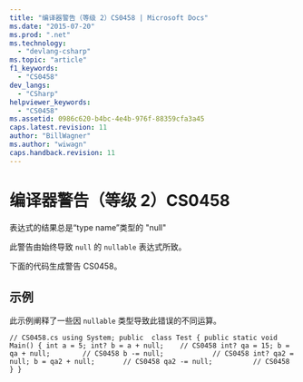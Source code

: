 ```yaml
---
title: "编译器警告（等级 2）CS0458 | Microsoft Docs"
ms.date: "2015-07-20"
ms.prod: ".net"
ms.technology: 
  - "devlang-csharp"
ms.topic: "article"
f1_keywords: 
  - "CS0458"
dev_langs: 
  - "CSharp"
helpviewer_keywords: 
  - "CS0458"
ms.assetid: 0986c620-b4bc-4e4b-976f-88359cfa3a45
caps.latest.revision: 11
author: "BillWagner"
ms.author: "wiwagn"
caps.handback.revision: 11
---
```

# 编译器警告（等级 2）CS0458
表达式的结果总是“type name”类型的 "null"  
  
 此警告由始终导致 `null` 的 `nullable` 表达式所致。  
  
 下面的代码生成警告 CS0458。  
  
## 示例  
 此示例阐释了一些因 `nullable` 类型导致此错误的不同运算。  
  
```  
// CS0458.cs using System; public  class Test { public static void Main() { int a = 5; int? b = a + null;    // CS0458 int? qa = 15; b = qa + null;        // CS0458 b -= null;            // CS0458 int? qa2 = null; b = qa2 + null;       // CS0458 qa2 -= null;          // CS0458 } }  
```